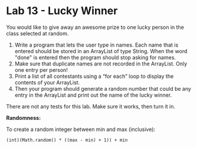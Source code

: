 # Lab 13 - Lucky Winner

You would like to give away an awesome prize to one lucky person in the class selected at random.

1. Write a program that lets the user type in names. Each name that is entered should be stored in an ArrayList of type String. When the word "done" is entered then the program should stop asking for names. 
2. Make sure that duplicate names are not recorded in the ArrayList.  Only one entry per person!
3. Print a list of all contestants using a “for each” loop to display the contents of your ArrayList.
4. Then your program should generate a random number that could be any entry in the ArrayList and print out the name of the lucky winner.

There are not any tests for this lab.  Make sure it works, then turn it in.

**Randomness:**

To create a random integer between min and max (inclusive):

`(int)(Math.random() * ((max - min) + 1)) + min`
